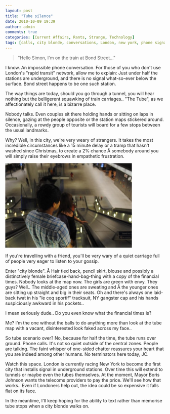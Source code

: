 ```yaml
---
layout: post
title: "Tube silence"
date: 2010-10-09 19:39
author: admin
comments: true
categories: [Current Affairs, Rants, Strange, Technology]
tags: [calls, city blonde, conversations, London, new york, phone signal, tube, wi-fi]
---
```



>"Hello Simon, I'm on the train at Bond Street..."


I know. An impossible phone conversation. For those of you who don't  use London's "rapid transit" network, allow me to explain: Just  under half the stations are underground, and there is no signal what-so-ever  below the surface. Bond street happens to be one such station.

The  way things are today, should you go through a tunnel, you will hear  nothing but the belligerent squawking of train carriages.. "The Tube",  as we affectionately call it here, is a bizarre place.

Nobody  talks. Even couples sit there holding hands or sitting on laps in  silence, gazing at the people opposite or the station maps stickered  around. Occasionally, a rowdy group of tourists will board for a few  stops between the usual landmarks.

Why? Well, in this city, we're  very weary of strangers. It takes the most incredible circumstances  like a 15 minute delay or a tramp that hasn't washed since Christmas, to  create a 2% chance Â somebody around you will simply raise their  eyebrows in empathetic frustration.

![Submerging into a station with friends](\images\DescendingToTube.jpg "Submerging into a station with friends")

If you're travelling with a friend,  you'll be very wary of a quiet carriage full of people very eager to  listen to your gossip.

Enter "city blonde". Â Hair tied back, pencil skirt, blouse and possibly a distinctively female briefcase-hand-bag-thing with a copy of the financial times. Nobody looks at the map now. The girls are green with envy. They guys? Well.. The middle-aged ones are sweating and Â the younger ones are sitting up straight and big in their seats. Oh and there's always one laid-back twat in his "le coq sportif" tracksuit, NY gangster cap and his hands suspiciously awkward in his pockets..

I mean seriously dude.. Do you even know what the financial times is?

Me? I'm the one without the balls to do anything more than look at the tube map with a vacant, disinterested look faked across my face..

So tube scenario over? No, because for half the time, the tube runs over ground. Phone calls. It's not so quiet outside of the central zones. People are talking. The faint whisper of one-sided chatter reassures your heart that you are indeed among other humans. No terminators here today, JC.

Watch this space. London is currently racing New York to become the first city that installs signal in underground stations. Over time this will extend to tunnels or maybe even the tubes themselves. At the moment, Mayor Boris Johnson wants the telecoms providers to pay the price. We'll see how that works.. Even if Londoners help out, the idea could be so expensive it falls flat on its face.

In the meantime, I'll keep hoping for the ability to text rather than memorise tube stops when a city blonde walks on.
